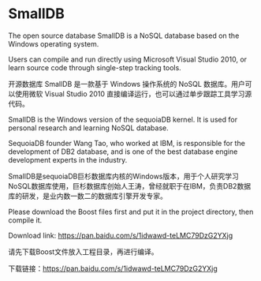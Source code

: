# SmallDB
The open source database SmallDB is a NoSQL database based on the Windows operating system. 

Users can compile and run directly using Microsoft Visual Studio 2010, or learn source code through single-step tracking tools.

开源数据库 SmallDB 是一款基于 Windows 操作系统的 NoSQL 数据库。用户可以使用微软 Visual Studio 2010 直接编译运行，也可以通过单步跟踪工具学习源代码。

SmallDB is the Windows version of the sequoiaDB kernel. It is used for personal research and learning NoSQL database. 

SequoiaDB founder Wang Tao, who worked at IBM, is responsible for the development of DB2 database, and is one of the best database engine development experts in the industry.

SmallDB是sequoiaDB巨杉数据库内核的Windows版本，用于个人研究学习NoSQL数据库使用，巨杉数据库创始人王涛，曾经就职于在IBM，负责DB2数据库的研发，是业内数一数二的数据库引擎开发专家。

Please download the Boost files first and put it in the project directory, then compile it.

Download link: https://pan.baidu.com/s/1idwawd-teLMC79DzG2YXjg

请先下载Boost文件放入工程目录，再进行编译。

下载链接：https://pan.baidu.com/s/1idwawd-teLMC79DzG2YXjg



